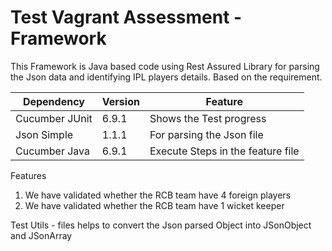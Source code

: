 # Test Vagrant Assessment - Framework

This Framework is Java based code using Rest Assured Library for parsing the Json data and identifying IPL players details. Based on the requirement.

| Dependency       | Version | Feature                           |
|------------------|---------|-----------------------------------|
| Cucumber JUnit   | 6.9.1   | Shows the Test progress           |
| Json Simple      | 1.1.1   | For parsing the Json file         | 
| Cucumber Java    | 6.9.1   | Execute Steps in the feature file |


Features
1. We have validated whether the RCB team have 4 foreign players
2. We have validated whether the RCB team have 1 wicket keeper


Test Utils - files helps to convert the Json parsed Object into JSonObject and JSonArray

